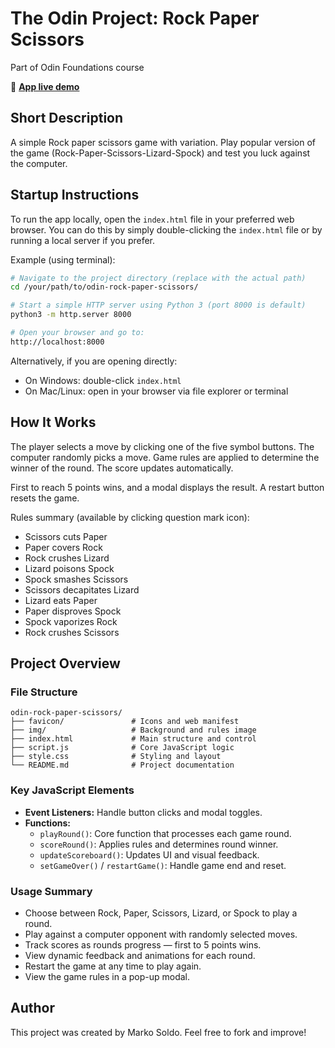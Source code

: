 # The Odin Project: Rock Paper Scissors

Part of Odin Foundations course

🔗 **[App live demo](https://markosoldo.github.io/odin-rock-paper-scissors/)**

## Short Description

A simple Rock paper scissors game with variation.
Play popular version of the game (Rock-Paper-Scissors-Lizard-Spock) and test you luck against the computer.

## Startup Instructions

To run the app locally, open the `index.html` file in your preferred web browser. You can do this by simply double-clicking the `index.html` file or by running a local server if you prefer.

Example (using terminal):

```bash
# Navigate to the project directory (replace with the actual path)
cd /your/path/to/odin-rock-paper-scissors/

# Start a simple HTTP server using Python 3 (port 8000 is default)
python3 -m http.server 8000

# Open your browser and go to:
http://localhost:8000
```

Alternatively, if you are opening directly:

- On Windows: double-click `index.html`
- On Mac/Linux: open in your browser via file explorer or terminal

## How It Works

The player selects a move by clicking one of the five symbol buttons. The computer randomly picks a move. Game rules are applied to determine the winner of the round. The score updates automatically.

First to reach 5 points wins, and a modal displays the result. A restart button resets the game.

Rules summary (available by clicking question mark icon):

- Scissors cuts Paper
- Paper covers Rock
- Rock crushes Lizard
- Lizard poisons Spock
- Spock smashes Scissors
- Scissors decapitates Lizard
- Lizard eats Paper
- Paper disproves Spock
- Spock vaporizes Rock
- Rock crushes Scissors

## Project Overview

### File Structure

```
odin-rock-paper-scissors/
├── favicon/               # Icons and web manifest
├── img/                   # Background and rules image
├── index.html             # Main structure and control
├── script.js              # Core JavaScript logic
├── style.css              # Styling and layout
└── README.md              # Project documentation
```

### Key JavaScript Elements

- **Event Listeners:** Handle button clicks and modal toggles.
- **Functions:**
  - `playRound()`: Core function that processes each game round.
  - `scoreRound()`: Applies rules and determines round winner.
  - `updateScoreboard()`: Updates UI and visual feedback.
  - `setGameOver()` / `restartGame()`: Handle game end and reset.

### Usage Summary

- Choose between Rock, Paper, Scissors, Lizard, or Spock to play a round.
- Play against a computer opponent with randomly selected moves.
- Track scores as rounds progress — first to 5 points wins.
- View dynamic feedback and animations for each round.
- Restart the game at any time to play again.
- View the game rules in a pop-up modal.

## Author

This project was created by Marko Soldo. Feel free to fork and improve!
